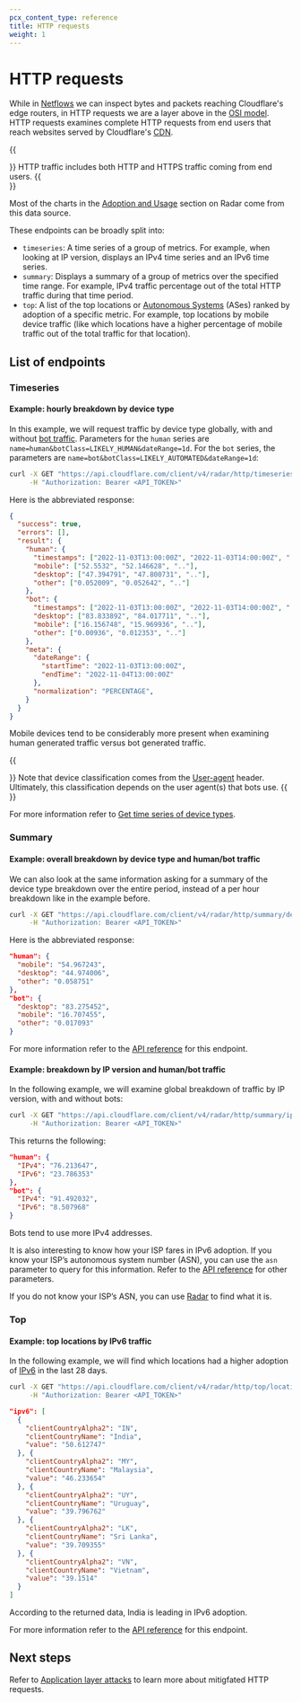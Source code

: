 ```yaml
---
pcx_content_type: reference
title: HTTP requests
weight: 1
---
```


# HTTP requests

While in [Netflows](/radar/investigate/netflows/) we can inspect bytes and packets reaching Cloudflare's edge routers, in HTTP requests we are a layer above in the [OSI model](https://en.wikipedia.org/wiki/OSI_model). HTTP requests examines complete HTTP requests from end users that reach websites served by Cloudflare's [CDN](https://www.cloudflare.com/en-gb/learning/cdn/what-is-a-cdn/).

{{<Aside type="note">}}
HTTP traffic includes both HTTP and HTTPS traffic coming from end users.
{{</Aside>}}

Most of the charts in the [Adoption and Usage](https://radar.cloudflare.com/adoption-and-usage) section on Radar come from this data source.

These endpoints can be broadly split into:

- `timeseries`: A time series of a group of metrics. For example, when looking at IP version, displays an IPv4 time series and an IPv6 time series.
- `summary`: Displays a summary of a group of metrics over the specified time range. For example, IPv4 traffic percentage out of the total HTTP traffic during that time period.
- `top`: A list of the top locations or [Autonomous Systems](https://www.cloudflare.com/en-gb/learning/network-layer/what-is-an-autonomous-system/) (ASes) ranked by adoption of a specific metric. For example, top locations by mobile device traffic (like which locations have a higher percentage of mobile traffic out of the total traffic for that location).

## List of endpoints

### Timeseries

#### Example: hourly breakdown by device type

In this example, we will request traffic by device type globally, with and without [bot traffic](/radar/concepts/bot-classes/). Parameters for the `human` series are `name=human&botClass=LIKELY_HUMAN&dateRange=1d`. For the `bot` series, the parameters are `name=bot&botClass=LIKELY_AUTOMATED&dateRange=1d`:

```bash
curl -X GET "https://api.cloudflare.com/client/v4/radar/http/timeseries/device_type?name=human&botClass=LIKELY_HUMAN&dateRange=1d&name=bot&botClass=LIKELY_AUTOMATED&dateRange=1d&format=json&aggInterval=1h" \
     -H "Authorization: Bearer <API_TOKEN>"
```

Here is the abbreviated response:

```json
{
  "success": true,
  "errors": [],
  "result": {
    "human": {
      "timestamps": ["2022-11-03T13:00:00Z", "2022-11-03T14:00:00Z", ".."],
      "mobile": ["52.5532", "52.146628", ".."],
      "desktop": ["47.394791", "47.800731", ".."],
      "other": ["0.052009", "0.052642", ".."]
    },
    "bot": {
      "timestamps": ["2022-11-03T13:00:00Z", "2022-11-03T14:00:00Z", ".."],
      "desktop": ["83.833892", "84.017711", ".."],
      "mobile": ["16.156748", "15.969936", ".."],
      "other": ["0.00936", "0.012353", ".."]
    },
    "meta": {
      "dateRange": {
        "startTime": "2022-11-03T13:00:00Z",
        "endTime": "2022-11-04T13:00:00Z"
      },
      "normalization": "PERCENTAGE",
    }
  }
}
```

Mobile devices tend to be considerably more present when examining human generated traffic versus bot generated traffic.

{{<Aside type="note">}}
Note that device classification comes from the [User-agent](https://developer.mozilla.org/en-US/docs/Web/HTTP/Headers/User-Agent) header. Ultimately, this classification depends on the user agent(s) that bots use.
{{</Aside>}}

For more information refer to [Get time series of device types](https://developers.cloudflare.com/api/operations/radar-http-get-time-series-of-device-types).

### Summary

#### Example: overall breakdown by device type and human/bot traffic

We can also look at the same information asking for a summary of the device type breakdown over the entire period, instead of a per hour breakdown like in the example before.

```bash
curl -X GET "https://api.cloudflare.com/client/v4/radar/http/summary/device_type?name=human&botClass=LIKELY_HUMAN&dateRange=1d&name=bot&botClass=LIKELY_AUTOMATED&dateRange=1d&format=json&aggInterval=1h" \
     -H "Authorization: Bearer <API_TOKEN>"
```

Here is the abbreviated response:

```json
"human": {
  "mobile": "54.967243",
  "desktop": "44.974006",
  "other": "0.058751"
},
"bot": {
  "desktop": "83.275452",
  "mobile": "16.707455",
  "other": "0.017093"
}
```

For more information refer to the [API reference](https://developers.cloudflare.com/api/operations/radar-http-get-a-summary-of-device-types) for this endpoint.

#### Example: breakdown by IP version and human/bot traffic

In the following example, we will examine global breakdown of traffic by IP version, with and without bots:

```bash
curl -X GET "https://api.cloudflare.com/client/v4/radar/http/summary/ip_version?name=human&botClass=LIKELY_HUMAN&dateRange=1d&name=bot&botClass=LIKELY_AUTOMATED&dateRange=1d&format=json&aggInterval=1h" \
     -H "Authorization: Bearer <API_TOKEN>"
```

This returns the following:

```json
"human": {
  "IPv4": "76.213647",
  "IPv6": "23.786353"
},
"bot": {
  "IPv4": "91.492032",
  "IPv6": "8.507968"
}
```

Bots tend to use more IPv4 addresses.

It is also interesting to know how your ISP fares in IPv6 adoption. If you know your ISP’s autonomous system number (ASN), you can use the `asn` parameter to query for this information. Refer to the [API reference](https://developers.cloudflare.com/api/operations/radar-http-get-a-summary-of-ip-versions) for other parameters.

If you do not know your ISP’s ASN, you can use [Radar](https://radar.cloudflare.com/ip) to find what it is.

### Top

#### Example: top locations by IPv6 traffic

In the following example, we will find which locations had a higher adoption of [IPv6](https://en.wikipedia.org/wiki/IPv6) in the last 28 days.

```bash
curl -X GET "https://api.cloudflare.com/client/v4/radar/http/top/locations/ip_version/IPv6?name=ipv6&botClass=LIKELY_HUMAN&dateRange=28d&format=json&limit=5" \
     -H "Authorization: Bearer <API_TOKEN>"
```

```json
"ipv6": [
  {
    "clientCountryAlpha2": "IN",
    "clientCountryName": "India",
    "value": "50.612747"
  }, {
    "clientCountryAlpha2": "MY",
    "clientCountryName": "Malaysia",
    "value": "46.233654"
  }, {
    "clientCountryAlpha2": "UY",
    "clientCountryName": "Uruguay",
    "value": "39.796762"
  }, {
    "clientCountryAlpha2": "LK",
    "clientCountryName": "Sri Lanka",
    "value": "39.709355"
  }, {
    "clientCountryAlpha2": "VN",
    "clientCountryName": "Vietnam",
    "value": "39.1514"
  }
]
```

According to the returned data, India is leading in IPv6 adoption.

For more information refer to the [API reference](https://developers.cloudflare.com/api/operations/radar-http-get-top-locations-by-ip-version) for this endpoint.

## Next steps

Refer to [Application layer attacks](/radar/investigate/application-layer-attacks/) to learn more about mitigfated HTTP requests.